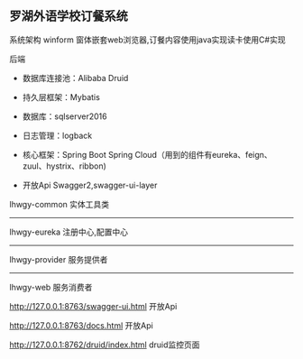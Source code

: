 ## 			罗湖外语学校订餐系统

系统架构  winform 窗体嵌套web浏览器,订餐内容使用java实现读卡使用C#实现

后端

- 数据库连接池：Alibaba Druid

- 持久层框架：Mybatis

- 数据库：sqlserver2016

- 日志管理：logback

- 核心框架：Spring Boot Spring Cloud（用到的组件有eureka、feign、zuul、hystrix、ribbon)

- 开放Api  Swagger2,swagger-ui-layer

  

lhwgy-common  实体工具类

------

lhwgy-eureka      注册中心,配置中心

------

lhwgy-provider   服务提供者

------

lhwgy-web           服务消费者



http://127.0.0.1:8763/swagger-ui.html  开放Api

http://127.0.0.1:8763/docs.html  开放Api

http://127.0.0.1:8762/druid/index.html druid监控页面